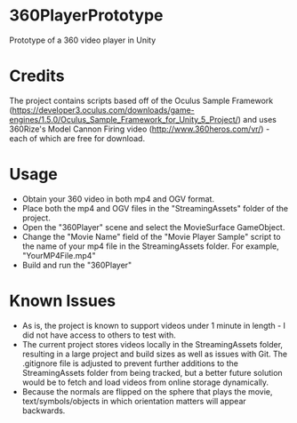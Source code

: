 # 360PlayerPrototype
Prototype of a 360 video player in Unity

# Credits
The project contains scripts based off of the Oculus Sample Framework (https://developer3.oculus.com/downloads/game-engines/1.5.0/Oculus_Sample_Framework_for_Unity_5_Project/) and uses 360Rize's Model Cannon Firing video (http://www.360heros.com/vr/) - each of which are free for download.

# Usage
- Obtain your 360 video in both mp4 and OGV format. 
- Place both the mp4 and OGV files in the "StreamingAssets" folder of the project.
- Open the "360Player" scene and select the MovieSurface GameObject.
- Change the "Movie Name" field of the "Movie Player Sample" script to the name of your mp4 file in the StreamingAssets folder. For example, "YourMP4File.mp4"
- Build and run the "360Player"

# Known Issues
- As is, the project is known to support videos under 1 minute in length - I did not have access to others to test with.
- The current project stores videos locally in the StreamingAssets folder, resulting in a large project and build sizes as well as issues with Git. The .gitignore file is adjusted to prevent further additions to the StreamingAssets folder from being tracked, but a better future solution would be to fetch and load videos from online storage dynamically.
- Because the normals are flipped on the sphere that plays the movie, text/symbols/objects in which orientation matters will appear backwards.
